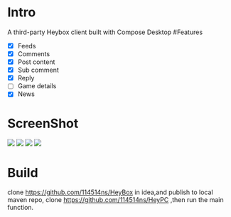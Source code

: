 # Intro
A third-party Heybox client built with Compose Desktop
#Features
- [x] Feeds
- [x] Comments
- [x] Post content
- [x] Sub comment
- [x] Reply
- [ ] Game details
- [x] News

# ScreenShot
![](https://img2.lulufind.com/file/other/student/1721878499210_u20220225212d3906_91565462_.png)
![](https://img2.lulufind.com/file/other/student/1721878553459_u20220225212d3906_94022591_.png)
![](https://imgbed-1254007525.cos.ap-nanjing.myqcloud.com//img/20240901221108.png)
![](https://imgbed-1254007525.cos.ap-nanjing.myqcloud.com//img/20240901221202.png)
# Build
clone https://github.com/114514ns/HeyBox in idea,and publish to local maven repo,
clone https://github.com/114514ns/HeyPC ,then run the main function.
